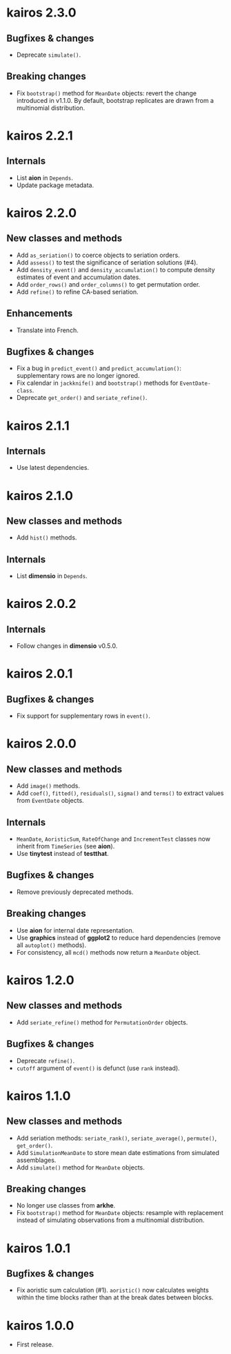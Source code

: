 # kairos 2.3.0
## Bugfixes & changes
* Deprecate `simulate()`.

## Breaking changes
* Fix `bootstrap()` method for `MeanDate` objects: revert the change introduced in v1.1.0. By default, bootstrap replicates are drawn from a multinomial distribution.

# kairos 2.2.1
## Internals
* List **aion** in `Depends`.
* Update package metadata.

# kairos 2.2.0
## New classes and methods
* Add `as_seriation()` to coerce objects to seriation orders.
* Add `assess()` to test the significance of seriation solutions (#4).
* Add `density_event()` and `density_accumulation()` to compute density estimates of event and accumulation dates.
* Add `order_rows()` and `order_columns()` to get permutation order.
* Add `refine()` to refine CA-based seriation.

## Enhancements
* Translate into French.

## Bugfixes & changes
* Fix a bug in `predict_event()` and `predict_accumulation()`: supplementary rows are no longer ignored.
* Fix calendar in `jackknife()` and `bootstrap()` methods for `EventDate-class`.
* Deprecate `get_order()` and `seriate_refine()`.

# kairos 2.1.1
## Internals
* Use latest dependencies.

# kairos 2.1.0
## New classes and methods
* Add `hist()` methods.

## Internals
* List **dimensio** in `Depends`.

# kairos 2.0.2
## Internals
* Follow changes in **dimensio** v0.5.0.

# kairos 2.0.1
## Bugfixes & changes
* Fix support for supplementary rows in `event()`.

# kairos 2.0.0
## New classes and methods
* Add `image()` methods.
* Add `coef()`, `fitted()`, `residuals()`, `sigma()` and `terms()` to extract values from `EventDate` objects.

## Internals
* `MeanDate`, `AoristicSum`, `RateOfChange` and `IncrementTest` classes now inherit from `TimeSeries` (see **aion**).
* Use **tinytest** instead of **testthat**.

## Bugfixes & changes
* Remove previously deprecated methods.

## Breaking changes
* Use **aion** for internal date representation.
* Use **graphics** instead of **ggplot2** to reduce hard dependencies (remove all `autoplot()` methods).
* For consistency, all `mcd()` methods now return a `MeanDate` object.

# kairos 1.2.0
## New classes and methods
* Add `seriate_refine()` method for `PermutationOrder` objects.

## Bugfixes & changes
* Deprecate `refine()`.
* `cutoff` argument of `event()` is defunct (use `rank` instead).

# kairos 1.1.0
## New classes and methods
* Add seriation methods: `seriate_rank()`, `seriate_average()`, `permute()`, `get_order()`.
* Add `SimulationMeanDate` to store mean date estimations from simulated assemblages.
* Add `simulate()` method for `MeanDate` objects.

## Breaking changes
* No longer use classes from **arkhe**.
* Fix `bootstrap()` method for `MeanDate` objects: resample with replacement instead of simulating observations from a multinomial distribution.

# kairos 1.0.1
## Bugfixes & changes
* Fix aoristic sum calculation (#1). `aoristic()` now calculates weights within the time blocks rather than at the break dates between blocks.

# kairos 1.0.0
* First release.
